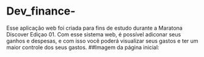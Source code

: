 # Dev_finance-
Esse aplicação web foi criada para fins de estudo durante a Maratona Discover Ediçao 01. Com esse sistema web, é possível adiconar seus ganhos e despesas,
e com isso você poderá visualizar seus gastos e ter um maior controle dos seus gastos. 
##Imagem da página inicial:
